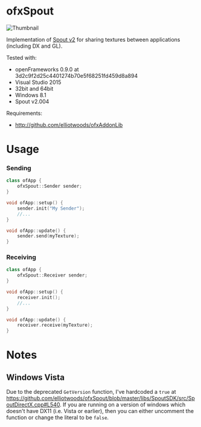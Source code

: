 # ofxSpout
![Thumbnail](https://raw.githubusercontent.com/elliotwoods/ofxSpout/master/ofxaddonx_thumbnail.png)

Implementation of [Spout v2](http://spout.zeal.co/) for sharing textures between applications (including DX and GL).

Tested with:
* openFrameworks 0.9.0 at 3d2c9f2d25c4401274b70e5f68251fd459d8a894
* Visual Studio 2015
* 32bit and 64bit
* Windows 8.1
* Spout v2.004

Requirements:

* http://github.com/elliotwoods/ofxAddonLib

# Usage

### Sending

```c++
class ofApp {
	ofxSpout::Sender sender;
}
```

```c++
void ofApp::setup() {
	sender.init("My Sender");
	//...
}

void ofApp::update() {
	sender.send(myTexture);
}
```

### Receiving

```c++
class ofApp {
	ofxSpout::Receiver sender;
}
```


```c++
void ofApp::setup() {
	receiver.init();
	//...
}

void ofApp::update() {
	receiver.receive(myTexture);
}
```

# Notes

## Windows Vista

Due to the deprecated `GetVersion` function, I've hardcoded a `true` at https://github.com/elliotwoods/ofxSpout/blob/master/libs/SpoutSDK/src/SpoutDirectX.cpp#L540. If you are running on a version of windows which doesn't have DX11 (i.e. Vista or earlier), then you can either uncomment the function or change the literal to be `false`.
